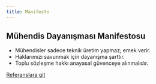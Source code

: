 ```yaml
---
title: Manifesto
---
```


## Mühendis Dayanışması Manifestosu

- Mühendisler sadece teknik üretim yapmaz; emek verir.
- Haklarımızı savunmak için dayanışma şarttır.
- Toplu sözleşme hakkı anayasal güvenceye alınmalıdır.

[Referanslara git](referanslar.md)
